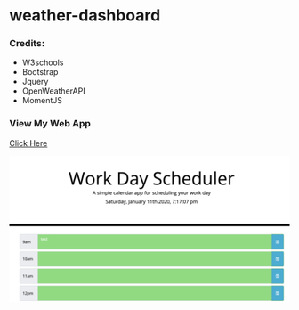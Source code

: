 # weather-dashboard

### Credits:
* W3schools
* Bootstrap
* Jquery
* OpenWeatherAPI
* MomentJS

### View My Web App
[Click Here](https://everetthumphreys.github.io/weather-dashboard)

![Screenshot](https://raw.githubusercontent.com/everetthumphreys/day-planner/master/screenshot.png)

